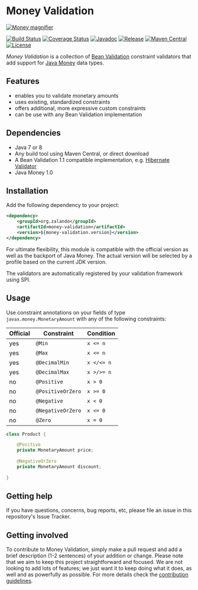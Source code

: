 # Money Validation

[![Money magnifier](docs/money-validation.jpg)](https://pixabay.com/en/coins-handful-russia-ruble-kopek-650779/)

[![Build Status](https://img.shields.io/travis/zalando/money-validation/master.svg)](https://travis-ci.org/zalando/money-validation)
[![Coverage Status](https://img.shields.io/coveralls/zalando/money-validation/master.svg)](https://coveralls.io/r/zalando/money-validation)
[![Javadoc](https://javadoc-emblem.rhcloud.com/doc/org.zalando/money-validation/badge.svg)](http://www.javadoc.io/doc/org.zalando/money-validation)
[![Release](https://img.shields.io/github/release/zalando/money-validation.svg)](https://github.com/zalando/money-validation/releases)
[![Maven Central](https://img.shields.io/maven-central/v/org.zalando/money-validation.svg)](https://maven-badges.herokuapp.com/maven-central/org.zalando/money-validation)
[![License](https://img.shields.io/badge/license-MIT-blue.svg)](https://raw.githubusercontent.com/zalando/money-validation/master/LICENSE)

*Money Validation* is a collection of [Bean Validation](http://beanvalidation.org/) constraint validators that add
support for [Java Money](https://github.com/JavaMoney/jsr354-api) data types.

## Features

- enables you to validate monetary amounts
- uses existing, standardized constraints
- offers additional, more expressive custom constraints
- can be use with any Bean Validation implementation

## Dependencies

- Java 7 or 8
- Any build tool using Maven Central, or direct download
- A Bean Validation 1.1 compatible implementation, e.g. [Hibernate Validator](http://hibernate.org/validator)
- Java Money 1.0

## Installation

Add the following dependency to your project:

```xml
<dependency>
    <groupId>org.zalando</groupId>
    <artifactId>money-validation</artifactId>
    <version>${money-validation.version}</version>
</dependency>
```

For ultimate flexibility, this module is compatible with the official version as well as the backport of Java Money.
The actual version will be selected by a profile based on the current JDK version.

The validators are automatically registered by your validation framework using SPI.

## Usage

Use constraint annotations on your fields of type `javax.money.MonetaryAmount` with any of the following constraints:

| Official | Constraint        | Condition  |
|----------|-------------------|------------|
| yes      | `@Min`            | `x <= n`   |
| yes      | `@Max`            | `x <= n`   |
| yes      | `@DecimalMin`     | `x </<= n` |
| yes      | `@DecimalMax`     | `x >/>= n` |
| no       | `@Positive`       | `x > 0`    |
| no       | `@PositiveOrZero` | `x >= 0`   |
| no       | `@Negative`       | `x < 0`    |
| no       | `@NegativeOrZero` | `x <= 0`   |
| no       | `@Zero`           | `x = 0`    |

```java
class Product {

    @Positive
    private MonetaryAmount price;
    
    @NegativeOrZero
    private MonetaryAmount discount;
        
}
```

## Getting help

If you have questions, concerns, bug reports, etc, please file an issue in this repository's Issue Tracker.

## Getting involved

To contribute to Money Validation, simply make a pull request and add a brief description (1-2 sentences) of your
addition or change. Please note that we aim to keep this project straightforward and focused. We are not looking to add
lots of features; we just want it to keep doing what it does, as well and as powerfully as possible. For more details
check the [contribution guidelines](CONTRIBUTING.md).

